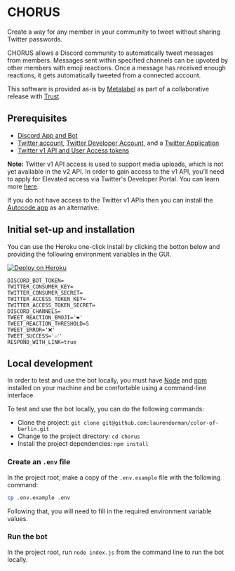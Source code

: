 # CHORUS

Create a way for any member in your community to tweet without sharing Twitter passwords.

CHORUS allows a Discord community to automatically tweet messages from members. Messages sent within specified channels can be upvoted by other members with emoji reactions. Once a message has received enough reactions, it gets automatically tweeted from a connected account.

This software is provided as-is by [Metalabel](https://metalabel.xyz/) as part of a collaborative release with [Trust](https://trust.support/).

## Prerequisites

- [Discord App and Bot](https://discord.com/developers/applications)
- [Twitter account](https://twitter.com/), [Twitter Developer Account](https://developer.twitter.com/), and a [Twitter Application](https://developer.twitter.com/en/portal/projects-and-apps)
- [Twitter v1 API and User Access tokens](https://developer.twitter.com/en/docs/apps/overview)

**Note:** Twitter v1 API access is used to support media uploads, which is not yet available in the v2 API. In order to gain access to the v1 API, you’ll need to apply for Elevated access via Twitter's Developer Portal. You can learn more [here](https://developer.twitter.com/en/docs/twitter-api/getting-started/about-twitter-api#item0).

If you do not have access to the Twitter v1 APIs then you can install the [Autocode app](https://autocode.com/metalabel/apps/chorus/) as an alternative.

## Initial set-up and installation

You can use the Heroku one-click install by clicking the botton below and providing the following environment variables in the GUI.

[![Deploy on Heroku](https://www.herokucdn.com/deploy/button.svg)](https://heroku.com/deploy?template=https://github.com/metalabel/chorus)

```
DISCORD_BOT_TOKEN=
TWITTER_CONSUMER_KEY=
TWITTER_CONSUMER_SECRET=
TWITTER_ACCESS_TOKEN_KEY=
TWITTER_ACCESS_TOKEN_SECRET=
DISCORD_CHANNELS=
TWEET_REACTION_EMOJI='❤️'
TWEET_REACTION_THRESHOLD=5
TWEET_ERROR='❌'
TWEET_SUCCESS='✅'
RESPOND_WITH_LINK=true
```

## Local development

In order to test and use the bot locally, you must have [Node](https://nodejs.org/en/) and [npm](https://www.npmjs.com/get-npm) installed on your machine and be comfortable using a command-line interface.

To test and use the bot locally, you can do the following commands:

- Clone the project: `git clone git@github.com:laurendorman/color-of-berlin.git`
- Change to the project directory: `cd chorus`
- Install the project dependencies: `npm install`

### Create an `.env` file

In the project root, make a copy of the `.env.example` file with the following command:

```bash
cp .env.example .env
```

Following that, you will need to fill in the required environment variable values.

### Run the bot

In the project root, run `node index.js` from the command line to run the bot locally.
